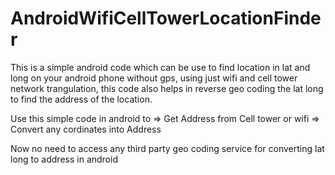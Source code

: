 AndroidWifiCellTowerLocationFinder
===================

This is a simple android code which can be use to find location in lat and long on your android phone without gps, using just wifi and cell tower network trangulation, this code also helps in reverse geo coding the lat long to find the address of the location.

Use this simple code in android to 
=> Get Address from Cell tower or wifi
=> Convert any cordinates into Address

Now no need to access any third party geo coding service for converting lat long to address in android